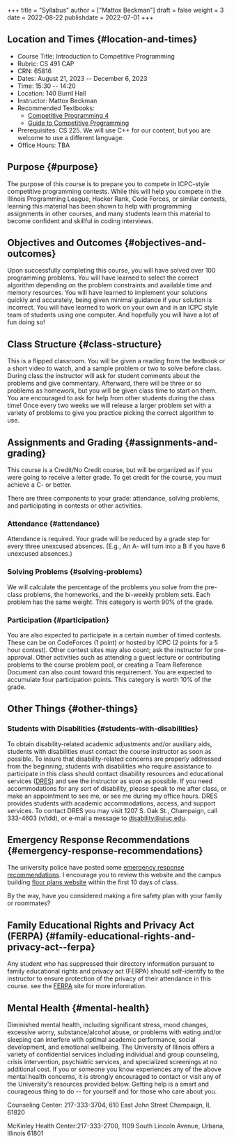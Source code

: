 +++
title = "Syllabus"
author = ["Mattox Beckman"]
draft = false
weight = 3
date = 2022-08-22
publishdate = 2022-07-01
+++

## Location and Times {#location-and-times}

-   Course Title: Introduction to Competitive Programming
-   Rubric: CS 491 CAP
-   CRN: 65816
-   Dates: August 21, 2023 -- December 6, 2023
-   Time: 15:30 -- 14:20
-   Location: 140 Burril Hall
-   Instructor: Mattox Beckman
-   Recommended Textbooks:
    -   [Competitive Programming 4](https://cpbook.org)
    -   [Guide to Competitive Programming](https://link.springer.com/book/10.1007/978-3-319-72547-5)
-   Prerequisites: CS 225.  We will use C++ for our content, but you are welcome to use a different language.
-   Office Hours: TBA


## Purpose {#purpose}

The purpose of this course is to prepare you to compete in ICPC-style competitive programming contests.  While this will help
you compete in the Illinois Programming League, Hacker Rank, Code Forces, or similar contests, learning this material has been shown
to help with programming assignments in other courses, and many students learn this material to become confident and skillful in coding
interviews.


## Objectives and Outcomes {#objectives-and-outcomes}

Upon successfully completing this course, you will have solved over 100 programming problems.  You will have learned to
select the correct algorithm depending on the problem constraints and available time and memory resources.  You will
have learned to implement your solutions quickly and accurately, being given minimal guidance if your solution is
incorrect.  You will have learned to work on your own and in an ICPC style team of students using one computer.  And
hopefully you will have a lot of fun doing so!


## Class Structure {#class-structure}

This is a flipped classroom.  You will be given a reading from the textbook or a short video to watch, and a sample
problem or two to solve before class.  During class the instructor will ask for student comments about the problems and
give commentary.   Afterward, there will be three or so problems as homework, but you will be given class time to start
on them.  You are encouraged to ask for help from other students during the class time!  Once every two weeks we will
release a larger problem set with a variety of problems to give you practice picking the correct algorithm to use.


## Assignments and Grading {#assignments-and-grading}

This course is a Credit/No Credit course, but will be organized as if you were going to receive a letter grade. To get credit for the course,
you must achieve a C- or better.

There are three components to your grade: attendance, solving problems, and participating in contests or other activities.


### Attendance {#attendance}

Attendance is required.  Your grade will be reduced by a grade step for every three unexcused absences.  (E.g., An A-
will turn into a B if you have 6 unexcused absences.)


### Solving Problems {#solving-problems}

We will calculate the percentage of the problems you solve from the pre-class problems, the homeworks, and the bi-weekly
problem sets.  Each problem has the same weight.  This category is worth 90% of the grade.


### Participation {#participation}

You are also expected to participate in a certain number of timed contests.  These can be on CodeForces (1 point) or
hosted by ICPC (2 points for a 5 hour contest).  Other contest sites may also count; ask the instructor for
pre-approval.  Other activities such as attending a guest lecture or contributing problems to the course problem pool,
or creating a Team Reference Document can also count toward this requirement.  You are expected to accumulate four
participation points.  This category is worth 10% of the grade.


## Other Things {#other-things}


### Students with Disabilities {#students-with-disabilities}

To obtain disability-related academic adjustments and/or auxiliary aids, students with disabilities must contact the
course instructor as soon as possible. To insure that disability-related concerns are properly addressed from the
beginning, students with disabilities who require assistance to participate in this class should contact disability
resources and educational services ([DRES](https://www.disability.illinois.edu/)) and see the instructor as soon as possible. If you need accommodations for any
sort of disability, please speak to me after class, or make an appointment to see me, or see me during my office hours.
DRES provides students with academic accommodations, access, and support services. To contact DRES you may visit 1207 S.
Oak St., Champaign, call 333-4603 (v/tdd), or e-mail a message to [disability@uiuc.edu](mailto:disability@uiuc.edu).


## Emergency Response Recommendations {#emergency-response-recommendations}

The university police have posted some [emergency response recommendations](http://police.illinois.edu/emergency/). I encourage you to review this website and
the campus building [floor plans website](http://police.illinois.edu/emergency-preparedness/building-emergency-action-plans/) within the first 10 days of class.

By the way, have you considered making a fire safety plan with your family or roommates?


## Family Educational Rights and Privacy Act (FERPA) {#family-educational-rights-and-privacy-act--ferpa}

Any student who has suppressed their directory information pursuant to family educational rights and privacy act (FERPA)
should self-identify to the instructor to ensure protection of the privacy of their attendance in this course. see the
[FERPA](http://registrar.illinois.edu/ferpa) site for more information.


## Mental Health {#mental-health}

Diminished mental health, including significant stress, mood changes, excessive worry, substance/alcohol abuse, or
problems with eating and/or sleeping can interfere with optimal academic performance, social development, and emotional
wellbeing. The University of Illinois offers a variety of confidential services including individual and group
counseling, crisis intervention, psychiatric services, and specialized screenings at no additional cost. If you or
someone you know experiences any of the above mental health concerns, it is strongly encouraged to contact or visit any
of the University's resources provided below.  Getting help is a smart and courageous thing to do -- for yourself and
for those who care about you.

Counseling Center: 217-333-3704, 610 East John Street Champaign, IL 61820

McKinley Health Center:217-333-2700, 1109 South Lincoln Avenue, Urbana, Illinois 61801
